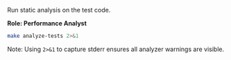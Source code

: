 Run static analysis on the test code.

**Role: Performance Analyst**

```bash
make analyze-tests 2>&1
```

Note: Using `2>&1` to capture stderr ensures all analyzer warnings are visible.